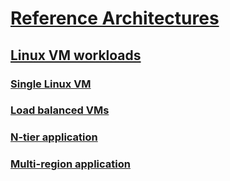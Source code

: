 # [Reference Architectures](/azure/architecture/)
## [Linux VM workloads](index.md)
### [Single Linux VM](single-vm.md)
### [Load balanced VMs](../virtual-machines-windows/multi-vm.md?toc=%2fazure%2farchitecture%24virtual-machines-linux%2f/toc.json)
### [N-tier application](n-tier.md)  
### [Multi-region application](multi-region-application.md)
